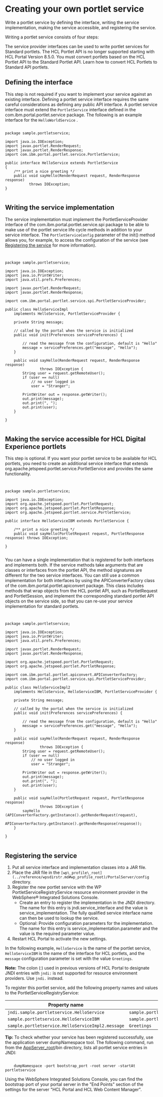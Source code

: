 # Creating your own portlet service

Write a portlet service by defining the interface, writing the service implementation, making the service accessible, and registering the service.

Writing a portlet service consists of four steps:

The service provider interfaces can be used to write portlet services for Standard portlets. The HCL Portlet API is no longer supported starting with HCL Portal Version 8.5.0. You must convert portlets based on the HCL Portlet API to the Standard Portlet API. Learn how to convert HCL Portlets to Standard API portlets.

## Defining the interface

This step is not required if you want to implement your service against an existing interface. Defining a portlet service interface requires the same careful considerations as defining any public API interface. A portlet service interface must extend the `PortletService` interface defined in the com.ibm.portal.portlet.service package. The following is an example interface for the `HelloWorldService` .

```xmp

package sample.portletservice;

import java.io.IOException;
import javax.portlet.RenderRequest;
import javax.portlet.RenderResponse;
import com.ibm.portal.portlet.service.PortletService;

public interface HelloService extends PortletService
{
    /** print a nice greeting */
    public void sayHello(RenderRequest request, RenderResponse response) 
           throws IOException;
}


```

## Writing the service implementation

The service implementation must implement the PortletServiceProvider interface of the com.ibm.portal.portlet.service.spi package to be able to make use of the portlet service life cycle methods in addition to your service interface. The `PortletServiceConfig` parameter of the init\(\) method allows you, for example, to access the configuration of the service \(see [Registering the service](#reg_service) for more information\).

```xmp


package sample.portletservice;

import java.io.IOException;
import java.io.PrintWriter;
import java.util.prefs.Preferences;

import javax.portlet.RenderRequest;
import javax.portlet.RenderResponse;

import com.ibm.portal.portlet.service.spi.PortletServiceProvider;
 
public class HelloServiceImpl 
    implements HelloService, PortletServiceProvider {
    
    private String message;
        
    // called by the portal when the service is initialized        
    public void init(Preferences servicePreferences) {
        
        // read the message from the configuration, default is "Hello"
        message = servicePreferences.get("message", "Hello");
    }
        
    public void sayHello(RenderRequest request, RenderResponse response) 
                throws IOException {
        String user = request.getRemoteUser();
        if (user == null)
            // no user logged in
            user = "Stranger";
        
        PrintWriter out = response.getWriter();
        out.print(message);
        out.print(", ");
        out.print(user);            
    }

}


```

## Making the service accessible for HCL Digital Experience portlets

This step is optional. If you want your portlet service to be available for HCL portlets, you need to create an additional service interface that extends org.apache.jetspeed.portlet.service.PortletService and provides the same functionality.

```xmp


package sample.portletservice;

import java.io.IOException;
import org.apache.jetspeed.portlet.PortletRequest;
import org.apache.jetspeed.portlet.PortletResponse;
import org.apache.jetspeed.portlet.service.PortletService;

public interface HelloServiceIBM extends PortletService {

    /** print a nice greeting */
    public void sayHello(PortletRequest request, PortletResponse response) throws IOException;

}


```

You can have a single implementation that is registered for both interfaces and implements both. If the service methods take arguments that are classes or interfaces from the portlet API, the method signatures are different for the two service interfaces. You can still use a common implementation for both interfaces by using the APIConverterFactory class of the com.ibm.portal.portlet.apiconvert package. This class includes methods that wrap objects from the HCL portlet API, such as PortletRequest and PortletSession, and implement the corresponding standard portlet API objects on the service side, so that you can re-use your service implementation for standard portlets.

```xmp


package sample.portletservice;

import java.io.IOException;
import java.io.PrintWriter;
import java.util.prefs.Preferences;

import javax.portlet.RenderRequest;
import javax.portlet.RenderResponse;

import org.apache.jetspeed.portlet.PortletRequest;
import org.apache.jetspeed.portlet.PortletResponse;

import com.ibm.portal.portlet.apiconvert.APIConverterFactory;
import com.ibm.portal.portlet.service.spi.PortletServiceProvider;
 
public class HelloServiceImpl2 
    implements HelloService, HelloServiceIBM, PortletServiceProvider {
    
    private String message;
        
    // called by the portal when the service is initialized        
    public void init(Preferences servicePreferences) {
        
        // read the message from the configuration, default is "Hello"
        message = servicePreferences.get("message", "Hello");
    }
        
    public void sayHello(RenderRequest request, RenderResponse response) 
                throws IOException {
        String user = request.getRemoteUser();
        if (user == null)
            // no user logged in
            user = "Stranger";
        
        PrintWriter out = response.getWriter();
        out.print(message);
        out.print(", ");
        out.print(user);            
    }
    
    public void sayHello(PortletRequest request, PortletResponse response) 
                throws IOException {
        sayHello (APIConverterFactory.getInstance().getRenderRequest(request),
            APIConverterFactory.getInstance().getRenderResponse(response));
    }

}


```

## Registering the service

1.  Put all service interface and implementation classes into a JAR file.
2.  Place the JAR file in the `[wp\_profile\_root](../reference/wpsdirstr.md#wp_profile_root)/PortalServer/config` directory.
3.  Register the new portlet service with the WP PortletServiceRegistryService resource environment provider in the WebSphere® Integrated Solutions Console.
    -   Create an entry to register the implementation in the JNDI directory. The name for this entry is jndi.service\_interface and the value is service\_implementation. The fully qualified service interface name can then be used to lookup the service.
    -   Optional: Provide configuration parameters for the implementation. The name for this entry is service\_implementation.parameter and the value is the required parameter value.
4.  Restart HCL Portal to activate the new settings.

In the following example, `HelloService` is the name of the portlet service, `HelloServiceIBM` is the name of the interface for HCL portlets, and the `message` configuration parameter is set with the value `Greetings`.

**Note:** The colon \(:\) used in previous versions of HCL Portal to designate JNDI entries with `jndi:` is not supported for resource environment providers. Use `jndi.` instead.

To register this portlet service, add the following property names and values to the PortletServiceRegistryService:

|Property name|Value|
|-------------|-----|
|`jndi.sample.portletservice.HelloService`|`sample.portletservice.HelloServiceImpl2`|
|`sample.portletservice.HelloServiceIBM`|`sample.portletservice.HelloServiceImpl2`|
|`sample.portletservice.HelloServiceImpl2.message`|`Greetings`|

**Tip:** To check whether your service has been registered successfully, use the application server dumpNamespace tool. The following command, run from the [AppServer\_root](../reference/wpsdirstr.md#was_root)/bin directory, lists all portlet service entries in JNDI:

```

	dumpNamespace -port bootstrap_port -root server -startAt portletservice

```

Using the WebSphere Integrated Solutions Console, you can find the bootstrap port of your portal server in the "End Points" section of the settings for the server "HCL Portal and HCL Web Content Manager".


